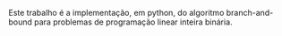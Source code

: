 Este trabalho é a implementação, em python, do algoritmo branch-and-bound para problemas de programação linear inteira binária.
